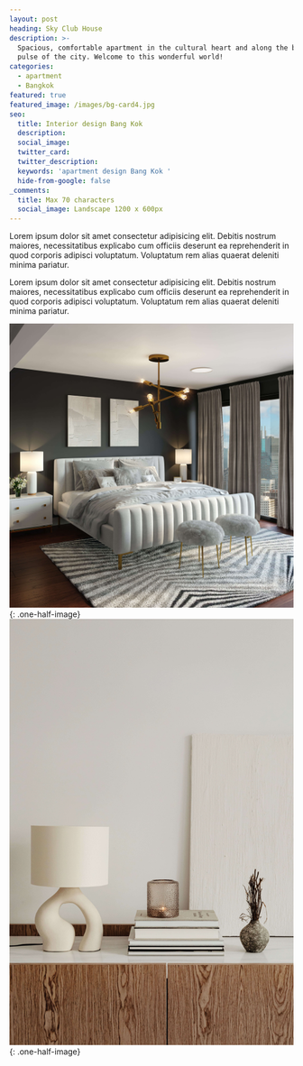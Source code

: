 ```yaml
---
layout: post
heading: Sky Club House
description: >-
  Spacious, comfortable apartment in the cultural heart and along the business
  pulse of the city. Welcome to this wonderful world! 
categories:
  - apartment
  - Bangkok
featured: true
featured_image: /images/bg-card4.jpg
seo:
  title: Interior design Bang Kok
  description:
  social_image:
  twitter_card:
  twitter_description:
  keywords: 'apartment design Bang Kok '
  hide-from-google: false
_comments:
  title: Max 70 characters
  social_image: Landscape 1200 x 600px
---
```

Lorem ipsum dolor sit amet consectetur adipisicing elit. Debitis nostrum maiores, necessitatibus explicabo cum officiis deserunt ea reprehenderit in quod corporis adipisci voluptatum. Voluptatum rem alias quaerat deleniti minima pariatur.

Lorem ipsum dolor sit amet consectetur adipisicing elit. Debitis nostrum maiores, necessitatibus explicabo cum officiis deserunt ea reprehenderit in quod corporis adipisci voluptatum. Voluptatum rem alias quaerat deleniti minima pariatur.

![](/images/bg-card4.jpg){: .one-half-image}![](/images/bg-light.jpg){: .one-half-image}